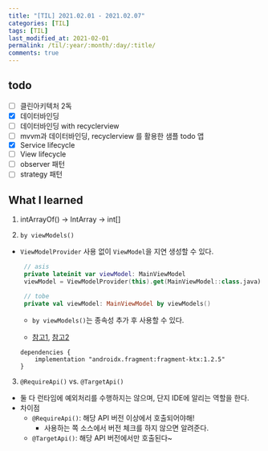 ```yaml
---
title: "[TIL] 2021.02.01 - 2021.02.07"
categories: [TIL]
tags: [TIL]
last_modified_at: 2021-02-01
permalink: /til/:year/:month/:day/:title/
comments: true
---
```


## todo

- [ ] 클린아키텍처 2독
- [x] 데이터바인딩
- [ ] 데이터바인딩 with recyclerview
- [ ] mvvm과 데이터바인딩, recyclerview 를 활용한 샘플 todo 앱
- [x] Service lifecycle
- [ ] View lifecycle
- [ ] observer 패턴
- [ ] strategy 패턴

## What I learned

1. intArrayOf() -> IntArray -> int[]

2. `by viewModels()`

- `ViewModelProvider` 사용 없이 `ViewModel`을 지연 생성할 수 있다.

  ```kotlin
   // asis
   private lateinit var viewModel: MainViewModel
   viewModel = ViewModelProvider(this).get(MainViewModel::class.java)

   // tobe
   private val viewModel: MainViewModel by viewModels()
  ```

  - `by viewModels()`는 종속성 추가 후 사용할 수 있다.

  - [참고1](https://developer.android.com/jetpack/androidx/releases/activity), [참고2]()

  ```
  dependencies {
      implementation "androidx.fragment:fragment-ktx:1.2.5"
  }
  ```

3. `@RequireApi()` vs. `@TargetApi()`

- 둘 다 런타임에 예외처리를 수행하지는 않으며, 단지 IDE에 알리는 역할을 한다.
- 차이점
  - `@RequireApi()`: 해당 API 버전 이상에서 호출되어야해!
    - 사용하는 쪽 소스에서 버전 체크를 하지 않으면 알려준다.
  - `@TargetApi()`: 해당 API 버전에서만 호출된다~
